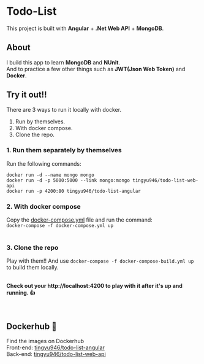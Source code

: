 # Todo-List
This project is built with **Angular** + **.Net Web API** + **MongoDB**.

## About
I build this app to learn <strong>MongoDB</strong> and <strong>NUnit</strong>. <br>
And to practice a few other things such as <strong>JWT(Json Web Token)</strong> and <strong>Docker</strong>. <br>

## Try it out!!
There are 3 ways to run it locally with docker.
1. Run by themselves. 
2. With docker compose.
3. Clone the repo.

### 1. Run them separately by themselves
Run the following commands:  
```
docker run -d --name mongo mongo  
docker run -d -p 5000:5000 --link mongo:mongo tingyu946/todo-list-web-api  
docker run -p 4200:80 tingyu946/todo-list-angular
```
### 2. With docker compose
Copy the [docker-compose.yml](https://github.com/tingyuJ/Todo-List/blob/master/docker-compose.yml") file and run the command:  
`docker-compose -f docker-compose.yml up`
<br>
<br>

### 3. Clone the repo
Play with them!! And use `docker-compose -f docker-compose-build.yml up` to build them locally. 
<br>
<br> 

**Check out your http://localhost:4200 to play with it after it's up and running. :thumbsup:**

<br> 

## Dockerhub :whale:
Find the images on Dockerhub    
Front-end: [tingyu946/todo-list-angular](https://hub.docker.com/repository/docker/tingyu946/todo-list-angular)  
Back-end: [tingyu946/todo-list-web-api](https://hub.docker.com/repository/docker/tingyu946/todo-list-web-api)  


